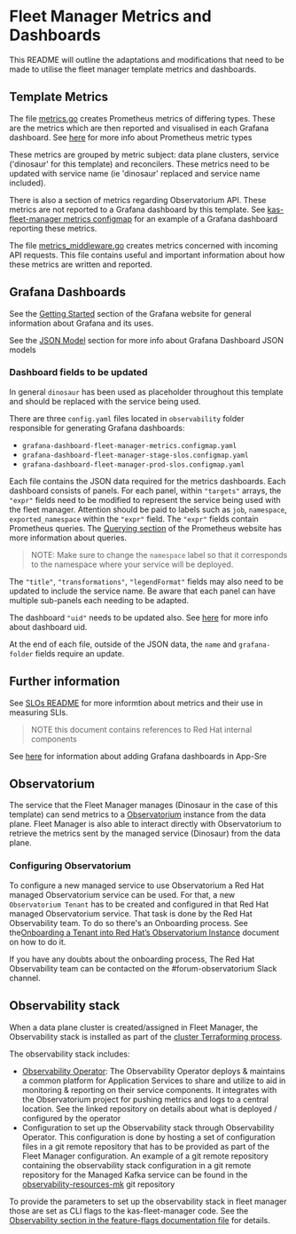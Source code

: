 # Fleet Manager Metrics and Dashboards
This README will outline the adaptations and modifications that need to be made to utilise the fleet manager template metrics and dashboards.

## Template Metrics
The file [metrics.go](../../pkg/metrics/metrics.go) creates Prometheus metrics of differing types. These are the metrics which are then reported and visualised in each Grafana dashboard.
See [here](https://prometheus.io/docs/concepts/metric_types/) for more info about Prometheus metric types

These metrics are grouped by metric subject: data plane clusters, service ('dinosaur' for this template) and reconcilers. These metrics need to be updated with service name (ie 'dinosaur' replaced and service name included).

There is also a section of metrics regarding Observatorium API. These metrics are not reported to a Grafana dashboard by this template. See [kas-fleet-manager metrics configmap](https://gitlab.cee.redhat.com/service/app-interface/-/blob/master/resources/observability/grafana/grafana-dashboard-kas-fleet-manager-metrics.configmap.yaml#L5460-7247) for an example of a Grafana dashboard reporting these metrics.

The file [metrics_middleware.go](../../pkg/handlers/metrics_middleware.go) creates metrics concerned with incoming API requests. This file contains useful and important information about how these metrics are written and reported.

## Grafana Dashboards
See the [Getting Started](https://grafana.com/docs/grafana/latest/getting-started/?pg=docs) section of the Grafana website for general information about Grafana and its uses.

See the [JSON Model](https://grafana.com/docs/grafana/latest/dashboards/json-model/?pg=docs) section for more info about Grafana Dashboard JSON models

### Dashboard fields to be updated
In general `dinosaur` has been used as placeholder throughout this template and should be replaced with the service being used.

There are three `config.yaml` files located in `observability` folder responsible for generating Grafana dashboards:
* `grafana-dashboard-fleet-manager-metrics.configmap.yaml`
* `grafana-dashboard-fleet-manager-stage-slos.configmap.yaml`
* `grafana-dashboard-fleet-manager-prod-slos.configmap.yaml`

Each file contains the JSON data required for the metrics dashboards. Each dashboard consists of panels. For each panel, within `"targets"` arrays, the `"expr"` fields need to be modified to represent the service being used with the fleet manager. Attention should be paid to labels such as `job`, `namespace`, `exported_namespace` within the `"expr"` field.
The `"expr"` fields contain Prometheus queries. The [Querying section](https://prometheus.io/docs/prometheus/latest/querying/basics/) of the Prometheus website has more information about queries.

> NOTE: Make sure to change the `namespace` label so that it corresponds to the namespace where your service will be deployed.

The `"title"`, `"transformations"`, `"legendFormat"` fields may also need to be updated to include the service name. Be aware that each panel can have multiple sub-panels each needing to be adapted.

The dashboard `"uid"` needs to be updated also. See [here](https://grafana.com/docs/grafana/latest/http_api/dashboard/) for more info about dashboard uid.

At the end of each file, outside of the JSON data, the `name` and `grafana-folder` fields require an update.

## Further information
See [SLOs README](../slos/README.md) for more informtion about metrics and their use in measuring SLIs.

> NOTE this document contains references to Red Hat internal components

See [here](https://gitlab.cee.redhat.com/service/app-interface#add-a-grafana-dashboard) for information about adding Grafana dashboards in App-Sre

## Observatorium

The service that the Fleet Manager manages (Dinosaur in the case of this template)
can send metrics to a [Observatorium](https://github.com/observatorium/observatorium)
instance from the data plane. Fleet Manager is also able to interact directly
with Observatorium to retrieve the metrics sent by the managed
service (Dinosaur) from the data plane.

### Configuring Observatorium

To configure a new managed service to use Observatorium a Red Hat managed
Observatorium service can be used. For that, a new `Observatorium Tenant` has
to be created and configured in that Red Hat managed Observatorium service. That
task is done by the Red Hat Observability team. To do so there's
an Onboarding process. See the[Onboarding a Tenant into Red Hat’s Observatorium Instance](https://docs.google.com/document/d/1pjM9RRvij-IgwqQMt5q798B_4k4A9Y16uT2oV9sxN3g) document on how to do it.

If you have any doubts about the onboarding process, The Red Hat Observability
team can be contacted on the #forum-observatorium Slack channel.

## Observability stack

When a data plane cluster is created/assigned in Fleet Manager, the Observability stack is installed as part of the [cluster
Terraforming process](../implementation.md).

The observability stack includes:
* [Observability Operator](https://github.com/redhat-developer/observability-operator): The Observability Operator deploys & maintains a common platform for Application Services to share and utilize to aid in monitoring & reporting on their service components. It integrates with the Observatorium project for pushing metrics and logs to a central location. See the linked repository on details about what is deployed / configured by the operator
* Configuration to set up the Observability stack through Observability Operator. This
  configuration is done by hosting a set of configuration files in a git remote repository that has to be provided as part of
  the Fleet Manager configuration. An example of a git remote repository containing the observability stack configuration in a git remote
  repository for the Managed Kafka service can be found in the [observability-resources-mk](https://github.com/bf2fc6cc711aee1a0c2a/observability-resources-mk) git repository

To provide the parameters to set up the observability stack in fleet manager those are set as
CLI flags to the kas-fleet-manager code. See the [Observability section in the feature-flags documentation file](../feature-flags.md#Observability)
for details.
